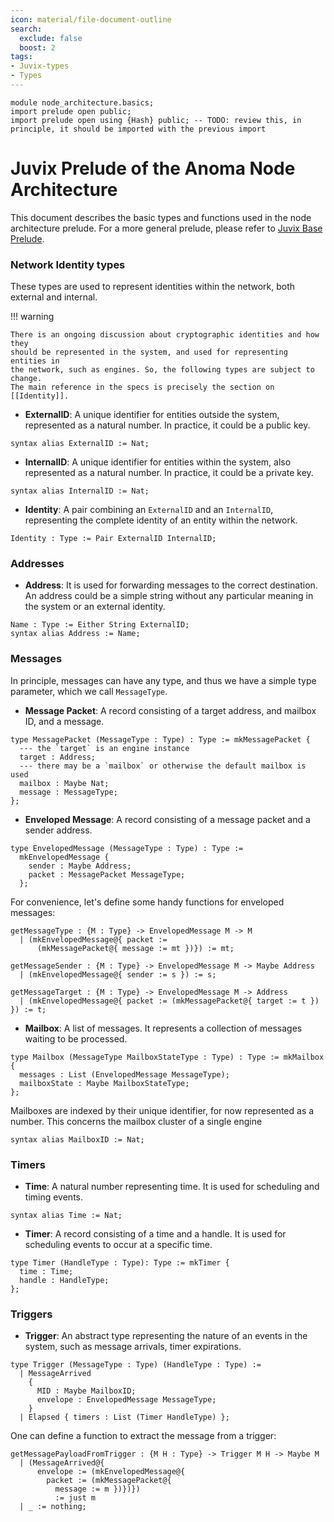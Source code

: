 ```yaml
---
icon: material/file-document-outline
search:
  exclude: false
  boost: 2
tags:
- Juvix-types
- Types
---
```


```juvix
module node_architecture.basics;
import prelude open public;
import prelude open using {Hash} public; -- TODO: review this, in principle, it should be imported with the previous import
```

# Juvix Prelude of the Anoma Node Architecture

This document describes the basic types and functions used in the node architecture prelude.
For a more general prelude, please refer to [Juvix Base Prelude](./../prelude.juvix.md).


### Network Identity types

These types are used to represent identities within the network, both external
and internal.

!!! warning

    There is an ongoing discussion about cryptographic identities and how they
    should be represented in the system, and used for representing entities in
    the network, such as engines. So, the following types are subject to change.
    The main reference in the specs is precisely the section on [[Identity]].


- **ExternalID**: A unique identifier for entities outside the system,
  represented as a natural number. In practice, it could be a public key.

```juvix
syntax alias ExternalID := Nat;
```

- **InternalID**: A unique identifier for entities within the system, also
  represented as a natural number. In practice, it could be a private key.

```juvix
syntax alias InternalID := Nat;
```

- **Identity**: A pair combining an `ExternalID` and an `InternalID`,
  representing the complete identity of an entity within the network.

```juvix
Identity : Type := Pair ExternalID InternalID;
```

### Addresses

- **Address**: It is used for forwarding messages to the correct destination. An
  address could be a simple string without any particular meaning in the system
  or an external identity.

```juvix
Name : Type := Either String ExternalID;
syntax alias Address := Name;
```

### Messages

In principle, messages can have any type,
and thus we have a simple type parameter,
which we call `MessageType`.

- **Message Packet**: A record consisting of a target address, and mailbox ID, and a message.

```juvix
type MessagePacket (MessageType : Type) : Type := mkMessagePacket {
  --- the `target` is an engine instance     
  target : Address;
  --- there may be a `mailbox` or otherwise the default mailbox is used
  mailbox : Maybe Nat;
  message : MessageType;
};
```

- **Enveloped Message**: A record consisting of a message packet and a sender
  address.

```juvix
type EnvelopedMessage (MessageType : Type) : Type :=
  mkEnvelopedMessage {
    sender : Maybe Address;
    packet : MessagePacket MessageType;
  };
```

For convenience, let's define some handy functions for enveloped messages:

```juvix
getMessageType : {M : Type} -> EnvelopedMessage M -> M
  | (mkEnvelopedMessage@{ packet :=
      (mkMessagePacket@{ message := mt })}) := mt;
```

```juvix
getMessageSender : {M : Type} -> EnvelopedMessage M -> Maybe Address
  | (mkEnvelopedMessage@{ sender := s }) := s;
```

```juvix
getMessageTarget : {M : Type} -> EnvelopedMessage M -> Address
  | (mkEnvelopedMessage@{ packet := (mkMessagePacket@{ target := t }) }) := t;
```

- **Mailbox**: A list of messages. It represents a collection of messages
  waiting to be processed.

```juvix
type Mailbox (MessageType MailboxStateType : Type) : Type := mkMailbox {
  messages : List (EnvelopedMessage MessageType);
  mailboxState : Maybe MailboxStateType;
};
```

Mailboxes are indexed by their unique identifier, for now represented as
a number. This concerns the mailbox cluster of a single engine

```juvix
syntax alias MailboxID := Nat;
```

### Timers

- **Time**: A natural number representing time. It is used for scheduling and
  timing events.

```juvix
syntax alias Time := Nat;
```
- **Timer**: A record consisting of a time and a handle. It is used for scheduling
  events to occur at a specific time.

```juvix
type Timer (HandleType : Type): Type := mkTimer {
  time : Time;
  handle : HandleType;
};
```

### Triggers

- **Trigger**: An abstract type representing the nature of an events in the system, such
as message arrivals, timer expirations.

```juvix
type Trigger (MessageType : Type) (HandleType : Type) :=
  | MessageArrived
    {
      MID : Maybe MailboxID;
      envelope : EnvelopedMessage MessageType;
    }
  | Elapsed { timers : List (Timer HandleType) };
```

One can define a function to extract the message from a trigger:

```juvix
getMessagePayloadFromTrigger : {M H : Type} -> Trigger M H -> Maybe M
  | (MessageArrived@{
      envelope := (mkEnvelopedMessage@{
        packet := (mkMessagePacket@{
          message := m })})})
          := just m
  | _ := nothing;
```
